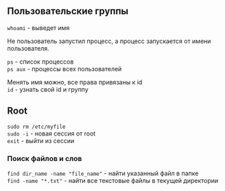 ## Пользовательские группы
`whoami` - выведет имя  

Не пользователь запустил процесс, а процесс запускается от имени пользователя. 

`ps` - список процессов  
`ps aux` - процессы всех пользователей  

Менять имя можно, все права привязаны к id  
`id` - узнать свой id и группу

## Root
`sudo rm /etc/myfile`  
`sudo -i` - новая сессия от root  
`exit` - выйти из сессии  

### Поиск файлов и слов
`find dir_name -name "file_name"` - найти указанный файл в папке  
`find -name "*.txt"` - найти все текстовые файлы в текущей директории
